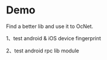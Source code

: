 # Demo

Find a better lib and use it to OcNet.

1、test android & iOS device fingerprint

2、test android rpc lib module
